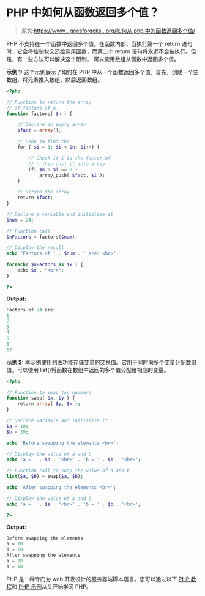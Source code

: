 # PHP 中如何从函数返回多个值？

> 原文:[https://www . geesforgeks . org/如何从 php 中的函数返回多个值/](https://www.geeksforgeeks.org/how-to-return-multiple-values-from-function-in-php/)

PHP 不支持在一个函数中返回多个值。在函数内部，当执行第一个 return 语句时，它会将控制权交还给调用函数，而第二个 return 语句将永远不会被执行。但是，有一些方法可以解决这个限制。
可以使用数组从函数中返回多个值。

**示例 1:** 这个示例展示了如何在 PHP 中从一个函数返回多个值。首先，创建一个空数组，将元素推入数组，然后返回数组。

```php
<?php

// Function to return the array
// of factors of n
function factors( $n ) { 

    // Declare an empty array
    $fact = array();

    // Loop to find the 
    for ( $i = 1; $i < $n; $i++) { 

        // Check if i is the factor of
        // n then pusj it into array
        if( $n % $i == 0 )
            array_push( $fact, $i );
    }

    // Return the array
    return $fact;
} 

// Declare a variable and initialize it
$num = 24;

// Function call
$nFactors = factors($num);

// Display the result
echo 'Factors of ' . $num . ' are: <br>';

foreach( $nFactors as $x ) {
    echo $x . "<br>";
}

?>
```

**Output:**

```php
Factors of 24 are: 
1
2
3
4
6
8
12

```

**示例 2:** 本示例使用[列表](https://www.geeksforgeeks.org/php-list-function/)功能存储变量的交换值。它用于同时向多个变量分配数组值。可以使用 list()将函数在数组中返回的多个值分配给相应的变量。

```php
<?php

// Function to swap two numbers
function swap( $x, $y ) { 
    return array( $y, $x );
} 

// Declare variable and initialize it
$a = 10;
$b = 20;

echo 'Before swapping the elements <br>';

// Display the value of a and b
echo 'a = ' . $a . '<br>' . 'b = ' . $b . '<br>';

// Function call to swap the value of a and b
list($a, $b) = swap($a, $b);

echo 'After swapping the elements <br>';

// Display the value of a and b
echo 'a = ' . $a . '<br>' . 'b = ' . $b . '<br>';

?>
```

**Output:**

```php
Before swapping the elements 
a = 10
b = 20
After swapping the elements 
a = 20
b = 10

```

PHP 是一种专门为 web 开发设计的服务器端脚本语言。您可以通过以下 [PHP 教程](https://www.geeksforgeeks.org/php-tutorials/)和 [PHP 示例](https://www.geeksforgeeks.org/php-examples/)从头开始学习 PHP。